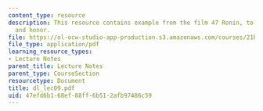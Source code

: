 ```yaml
---
content_type: resource
description: This resource contains example from the film 47 Ronin, to show loyalty
  and honor.
file: https://ol-ocw-studio-app-production.s3.amazonaws.com/courses/21h-522-japan-in-the-age-of-the-samurai-history-and-film-fall-2006/47efd6b168ef88ff6b512afb97486c59_dl_lec09.pdf
file_type: application/pdf
learning_resource_types:
- Lecture Notes
parent_title: Lecture Notes
parent_type: CourseSection
resourcetype: Document
title: dl_lec09.pdf
uid: 47efd6b1-68ef-88ff-6b51-2afb97486c59
---
```

